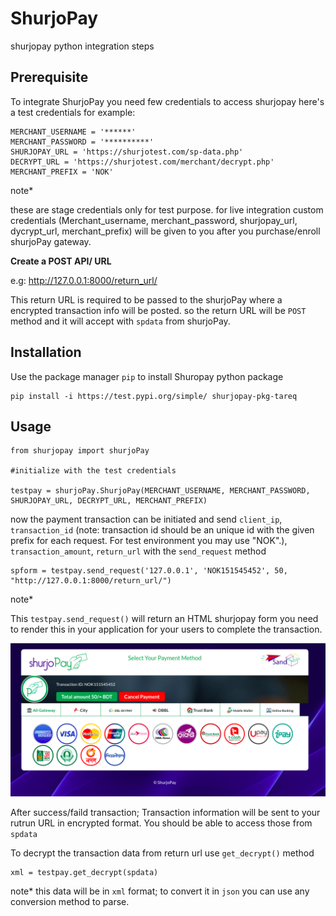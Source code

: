 # ShurjoPay
shurjopay python integration steps

## Prerequisite
To integrate ShurjoPay you need few credentials to access shurjopay here's a test credentials for example:

```
MERCHANT_USERNAME = '******'
MERCHANT_PASSWORD = '**********'
SHURJOPAY_URL = 'https://shurjotest.com/sp-data.php'
DECRYPT_URL = 'https://shurjotest.com/merchant/decrypt.php'
MERCHANT_PREFIX = 'NOK'
``` 
note*

these are stage credentials only for test purpose.
for live integration custom credentials (Merchant_username, merchant_password, shurjopay_url, dycrypt_url, merchant_prefix) will be given to you after you purchase/enroll shurjoPay gateway.

**Create a POST API/ URL** 

e.g: http://127.0.0.1:8000/return_url/

This return URL is required to be passed to the shurjoPay where a encrypted transaction info will be posted.
so the return URL will be ```POST``` method and it will accept with ```spdata``` from shurjoPay.
## Installation

Use the package manager ```pip``` to install Shuropay python package
```
pip install -i https://test.pypi.org/simple/ shurjopay-pkg-tareq
```
## Usage
```
from shurjopay import shurjoPay

#initialize with the test credentials

testpay = shurjoPay.ShurjoPay(MERCHANT_USERNAME, MERCHANT_PASSWORD, SHURJOPAY_URL, DECRYPT_URL, MERCHANT_PREFIX)

```
now the payment transaction can be initiated and 
send ```client_ip```, ```transaction_id``` (note: transaction id should be an unique id with the given prefix for each request. For test environment you may use "NOK".), ```transaction_amount```, ```return_url``` with the ```send_request``` method
```
spform = testpay.send_request('127.0.0.1', 'NOK151545452', 50, "http://127.0.0.1:8000/return_url/")
```
note*

This ```testpay.send_request()``` will return an HTML shurjopay form you need to render this in your application for your users to complete the transaction.

![spform](spform.png)

After success/faild transaction; Transaction information will be sent to your rutrun URL in encrypted format. You should be able to access those from ```spdata```

To decrypt the transaction data from return url use ```get_decrypt()``` method

```
xml = testpay.get_decrypt(spdata)
```
note* this data will be in ```xml``` format; to convert it in ```json``` you can use any conversion method to parse.